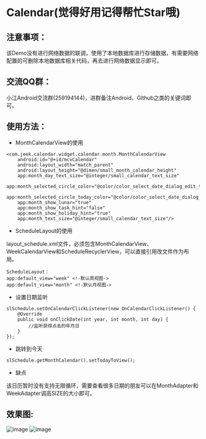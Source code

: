 Calendar(觉得好用记得帮忙Star哦)
===
注意事项：
---
该Demo没有进行网络数据的联调，使用了本地数据库进行存储数据，有需要网络配置的可删除本地数据库相关代码，再去进行网络数据显示即可。<br/>

交流QQ群：
---
小江Android交流群(259194144)，进群备注Android、Github之类的关键词即可。

使用方法：
---
* MonthCalendarView的使用<br/>
```
<com.jeek.calendar.widget.calendar.month.MonthCalendarView
    android:id="@+id/mcvCalendar"
    android:layout_width="match_parent"
    android:layout_height="@dimen/small_month_calendar_height"
    app:month_day_text_size="@integer/small_calendar_text_size"
    app:month_selected_circle_color="@color/color_select_date_dialog_edit_text_bg_focus"
    app:month_selected_circle_today_color="@color/color_select_date_dialog_edit_text_bg_focus"
    app:month_show_lunar="true"
    app:month_show_task_hint="false"
    app:month_show_holiday_hint="true"
    app:month_text_size="@integer/small_calendar_text_size"/>
```

* ScheduleLayout的使用<br/>

layout_schedule.xml文件，必须包含MonthCalendarView、WeekCalendarView和ScheduleRecyclerView，可以直接引用改文件作为布局。<br/>

```
ScheduleLayout：
app:default_view="week" <!-默认周视图->
app:default_view="month" <!-默认月视图->
```

* 设置日期监听<br/>
```
slSchedule.setOnCalendarClickListener(new OnCalendarClickListener() {
    @Override
    public void onClickDate(int year, int month, int day) {
        //监听获得点击的年月日
    }
});
```
* 跳转到今天<br/>
```
slSchedule.getMonthCalendar().setTodayToView();
```
* 缺点<br/>

该日历暂时没有支持无限循环，需要查看很多日期的朋友可以在MonthAdapter和WeekAdapter调高SIZE的大小即可。

效果图:<br/>
---
![image](https://github.com/xiaojianglaile/Calendar/blob/master/raw/jeek_image_1.gif)
![image](https://github.com/xiaojianglaile/Calendar/blob/master/raw/jeek_image_2.png)
